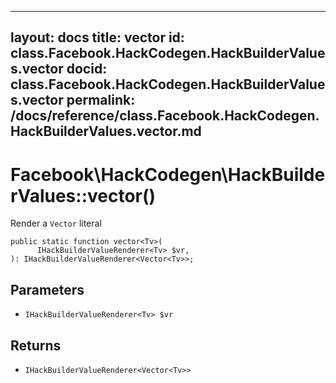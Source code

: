 
***

layout: docs
title: vector
id: class.Facebook.HackCodegen.HackBuilderValues.vector
docid: class.Facebook.HackCodegen.HackBuilderValues.vector
permalink: /docs/reference/class.Facebook.HackCodegen.HackBuilderValues.vector.md
---







# Facebook\\HackCodegen\\HackBuilderValues::vector()




Render a ` Vector ` literal




``` Hack
public static function vector<Tv>(
      IHackBuilderValueRenderer<Tv> $vr,
): IHackBuilderValueRenderer<Vector<Tv>>;
```




## Parameters




+ ` IHackBuilderValueRenderer<Tv> $vr `




## Returns




* ` IHackBuilderValueRenderer<Vector<Tv>> `